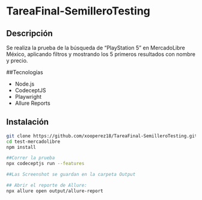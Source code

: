 # TareaFinal-SemilleroTesting


##  Descripción
Se realiza la prueba de la búsqueda de “PlayStation 5” en MercadoLibre México, aplicando filtros y mostrando los 5 primeros resultados con nombre y precio.

##Tecnologías
- Node.js
- CodeceptJS
- Playwright
- Allure Reports

##  Instalación
```bash
git clone https://github.com/xooperez18/TareaFinal-SemilleroTesting.git
cd test-mercadolibre
npm install

##Correr la prueba
npx codeceptjs run --features

##Las Screenshot se guardan en la carpeta Output

## Abrir el reporte de Allure:
npx allure open output/allure-report



